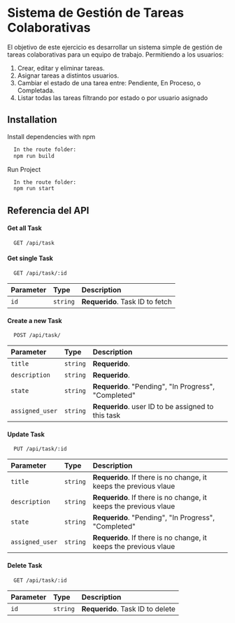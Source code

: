
# Sistema de Gestión de Tareas Colaborativas

El objetivo de este ejercicio es desarrollar un sistema simple de gestión de tareas colaborativas para un equipo de trabajo. Permitiendo a los usuarios:

1. Crear, editar y eliminar tareas.
2. Asignar tareas a distintos usuarios.
3. Cambiar el estado de una tarea entre: Pendiente, En Proceso, o Completada.
4. Listar todas las tareas filtrando por estado o por usuario asignado


## Installation

Install dependencies with npm

```bash
  In the route folder:
  npm run build
```
Run Project

```bash
  In the route folder:
  npm run start
```
## Referencia del API

#### Get all Task

```http
  GET /api/task
```

#### Get single Task

```http
  GET /api/task/:id
```

| Parameter | Type     | Description                       |
| :-------- | :------- | :-------------------------------- |
| `id`      | `string` | **Requerido**. Task ID to fetch |

#### Create a new Task

```http
  POST /api/task/
```

| Parameter | Type     | Description                       |
| :-------- | :------- | :-------------------------------- |
| `title`      | `string` | **Requerido**.|
| `description`      | `string` | **Requerido**.|
| `state`      | `string` | **Requerido**. "Pending", "In Progress", "Completed"|
| `assigned_user`      | `string` | **Requerido**. user ID to be assigned to this task|

#### Update Task

```http
  PUT /api/task/:id
```

| Parameter | Type     | Description                       |
| :-------- | :------- | :-------------------------------- |
| `title`      | `string` | **Requerido**. If there is no change, it keeps the previous vlaue|
| `description`      | `string` | **Requerido**. If there is no change, it keeps the previous vlaue|
| `state`      | `string` | **Requerido**. "Pending", "In Progress", "Completed"|
| `assigned_user`      | `string` | **Requerido**. If there is no change, it keeps the previous vlaue| 

#### Delete Task

```http
  GET /api/task/:id
```

| Parameter | Type     | Description                       |
| :-------- | :------- | :-------------------------------- |
| `id`      | `string` | **Requerido**. Task ID to delete |
